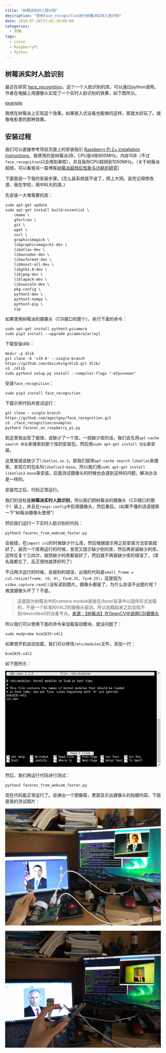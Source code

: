 ```yaml
---
title: "树莓派实时人脸识别"
description: "使用face_recognition进行树莓派实时人脸识别"
date: 2018-07-28T17:01:16+08:00
categories:
  - 折腾
tags:
  - Linux
  - RaspberryPi
  - Python
---
```


## 树莓派实时人脸识别

最近在研究 [face_recognition](https://github.com/ageitgey/face_recognition)，这个一个人脸识别的库，可以通过python调用。作者在电脑上用摄像头实现了一个实时人脸识别的效果，如下图所示。

[example](https://cloud.githubusercontent.com/assets/896692/24430398/36f0e3f0-13cb-11e7-8258-4d0c9ce1e419.gif)

我想在树莓派上实现这个效果。如果嵌入式设备也能做的这样，那就太好玩了。就像电影里的那种效果。

## 安装过程

我们可以直接参考项目页面上的安装指引 [Raspberry Pi 2+ installation instructions](https://gist.github.com/ageitgey/1ac8dbe8572f3f533df6269dab35df65)。我使用的是树莓派2B，CPU是4核900MHz，内存1GB（不过`face_recognition`只会用到单核），并且我将CPU超频到1050MHz。（关于树莓派超频，可以看我另一篇博客[树莓派超频后性能与功耗的研究](https://blog.csdn.net/imdyf/article/details/52172170)）

下面我说一下我的安装步骤。(怎么装系统就不说了，网上大把。装完记得修改源，我在学校，用中科大的源。)

先安装一大堆需要的库：

```shell
sudo apt-get update
sudo apt-get install build-essential \
    cmake \
    gfortran \
    git \
    wget \
    curl \
    graphicsmagick \
    libgraphicsmagick1-dev \
    libatlas-dev \
    libavcodec-dev \
    libavformat-dev \
    libboost-all-dev \
    libgtk2.0-dev \
    libjpeg-dev \
    liblapack-dev \
    libswscale-dev \
    pkg-config \
    python3-dev \
    python3-numpy \
    python3-pip \
    zip
```

如果使用树莓派的摄像头（CSI接口的那个），执行下面的命令：

```shell
sudo apt-get install python3-picamera
sudo pip3 install --upgrade picamera[array]
```

下载安装dlib：

```shell
mkdir -p dlib
git clone -b 'v19.6' --single-branch https://github.com/davisking/dlib.git dlib/
cd ./dlib
sudo python3 setup.py install --compiler-flags "-mfpu=neon"
```

安装`face_recognition`：

```shell
sudo pip3 install face_recognition
```

下载示例代码并尝试运行：

```shell
git clone --single-branch https://github.com/ageitgey/face_recognition.git
cd ./face_recognition/examples
python3 facerec_on_raspberry_pi.py
```

到这里我出现了报错，说缺少了一个库。一般缺少库的话，我们会先用`apt-cache search 库名`来搜索到那个库的安装包，然后用`sudo apt-get install 包名`来安装。

这里报错说缺少了`libatlas.so.3`，那我们就用`apt-cache search libatlas`来搜索，发现它的包名叫`libatlas3-base`，所以我们用`sudo apt-get install libatlas3-base`来安装。后面测试摄像头的时候也会遇到这样的问题，解决办法是一样的。

安装完之后，代码正常运行。

我们的目标是**树莓派实时人脸识别**，所以我们把树莓派的摄像头（CSI接口的那个）装上，并且在`raspi-config`中启用摄像头，然后重启。（如果不懂的话请搜索一下“树莓派摄像头使用”）

然后我们运行一下实时人脸识别的代码：

```shell
python3 facerec_from_webcam_faster.py
```

会报错，在`import cv2`的时候缺少什么库，然后根据提示用之前安装方法安装就好了。装完一个库再运行的时候，发现又提示缺少别的库，然后再安装缺少的库，这样反复个三四次，就把缺少的库都装好了，然后就不再报缺少库的错误了。（库名我都忘了，反正很快就弄好的了）

不过再次运行的时候，会报别的错误，出错的代码是`small_frame = cv2.resize(frame, (0, 0), fx=0.25, fy=0.25)`，这是因为`video_capture.read()`没有读到图片。摄像头都装了，为什么会读不出图片呢？难道摄像头坏了？不是。

> 这是因为树莓派中的camera module是放在/boot/目录中以固件形式加载的，不是一个标准的V4L2的摄像头驱动，所以加载起来之后会找不到/dev/video0的设备节点。[来源：【树莓派】在OpenCV中调用CSI摄像头](https://blog.csdn.net/deiki/article/details/71123947)

所以我们可以使用下面的命令来加载驱动模块，就没问题了：

```shell
sudo modprobe bcm2835-v4l2
```

如果想开机自动加载，我们可以修改`/etc/modules`文件，添加一行：

```
bcm2835-v4l2
```

如下图所示：

![开机自动加载模块示意图](20170503152728524.png)

然后，我们再运行代码进行测试：

```shell
python3 facerec_from_webcam_faster.py
```

现在代码能正常运行了。会弹出一个图像框，里面显示出摄像头的拍摄内容。下面是我的测试图片：

![奥巴马测试](20180728165912308.png)

![普京测试](20180728165709764.png)
